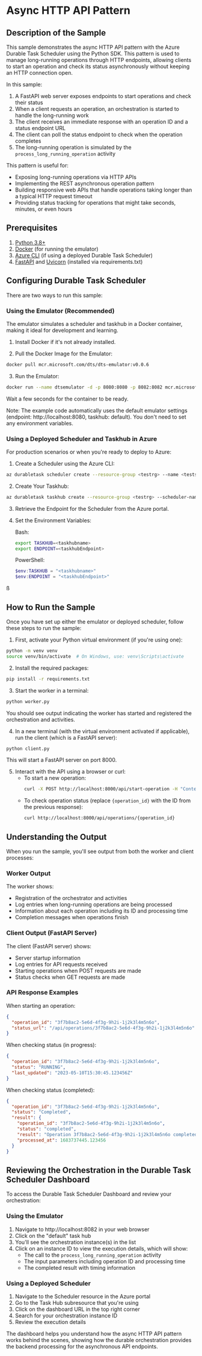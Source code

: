 # Async HTTP API Pattern

## Description of the Sample

This sample demonstrates the async HTTP API pattern with the Azure Durable Task Scheduler using the Python SDK. This pattern is used to manage long-running operations through HTTP endpoints, allowing clients to start an operation and check its status asynchronously without keeping an HTTP connection open.

In this sample:
1. A FastAPI web server exposes endpoints to start operations and check their status
2. When a client requests an operation, an orchestration is started to handle the long-running work
3. The client receives an immediate response with an operation ID and a status endpoint URL
4. The client can poll the status endpoint to check when the operation completes
5. The long-running operation is simulated by the `process_long_running_operation` activity

This pattern is useful for:
- Exposing long-running operations via HTTP APIs
- Implementing the REST asynchronous operation pattern
- Building responsive web APIs that handle operations taking longer than a typical HTTP request timeout
- Providing status tracking for operations that might take seconds, minutes, or even hours

## Prerequisites

1. [Python 3.8+](https://www.python.org/downloads/)
2. [Docker](https://www.docker.com/products/docker-desktop/) (for running the emulator)
3. [Azure CLI](https://docs.microsoft.com/cli/azure/install-azure-cli) (if using a deployed Durable Task Scheduler)
4. [FastAPI](https://fastapi.tiangolo.com/) and [Uvicorn](https://www.uvicorn.org/) (installed via requirements.txt)

## Configuring Durable Task Scheduler

There are two ways to run this sample:

### Using the Emulator (Recommended)

The emulator simulates a scheduler and taskhub in a Docker container, making it ideal for development and learning.

1. Install Docker if it's not already installed.

2. Pull the Docker Image for the Emulator:
```bash
docker pull mcr.microsoft.com/dts/dts-emulator:v0.0.6
```

3. Run the Emulator:
```bash
docker run --name dtsemulator -d -p 8080:8080 -p 8082:8082 mcr.microsoft.com/dts/dts-emulator:v0.0.6
```
Wait a few seconds for the container to be ready.

Note: The example code automatically uses the default emulator settings (endpoint: http://localhost:8080, taskhub: default). You don't need to set any environment variables.

### Using a Deployed Scheduler and Taskhub in Azure

For production scenarios or when you're ready to deploy to Azure:

1. Create a Scheduler using the Azure CLI:
```bash
az durabletask scheduler create --resource-group <testrg> --name <testscheduler> --location <eastus> --ip-allowlist "[0.0.0.0/0]" --sku-capacity 1 --sku-name "Dedicated" --tags "{'myattribute':'myvalue'}"
```

2. Create Your Taskhub:
```bash
az durabletask taskhub create --resource-group <testrg> --scheduler-name <testscheduler> --name <testtaskhub>
```

3. Retrieve the Endpoint for the Scheduler from the Azure portal.

4. Set the Environment Variables:

   Bash:
   ```bash
   export TASKHUB=<taskhubname>
   export ENDPOINT=<taskhubEndpoint>
   ```

   PowerShell:
   ```powershell
   $env:TASKHUB = "<taskhubname>"
   $env:ENDPOINT = "<taskhubEndpoint>"
   ```
ß
## How to Run the Sample

Once you have set up either the emulator or deployed scheduler, follow these steps to run the sample:

1. First, activate your Python virtual environment (if you're using one):
```bash
python -m venv venv
source venv/bin/activate  # On Windows, use: venv\Scripts\activate
```

2. Install the required packages:
```bash
pip install -r requirements.txt
```

3. Start the worker in a terminal:
```bash
python worker.py
```
You should see output indicating the worker has started and registered the orchestration and activities.

4. In a new terminal (with the virtual environment activated if applicable), run the client (which is a FastAPI server):
```bash
python client.py
```
This will start a FastAPI server on port 8000.

5. Interact with the API using a browser or curl:
   - To start a new operation:
     ```bash
     curl -X POST http://localhost:8000/api/start-operation -H "Content-Type: application/json" -d '{"processing_time": 10}'
     ```
   - To check operation status (replace `{operation_id}` with the ID from the previous response):
     ```bash
     curl http://localhost:8000/api/operations/{operation_id}
     ```

## Understanding the Output

When you run the sample, you'll see output from both the worker and client processes:

### Worker Output
The worker shows:
- Registration of the orchestrator and activities
- Log entries when long-running operations are being processed
- Information about each operation including its ID and processing time
- Completion messages when operations finish

### Client Output (FastAPI Server)
The client (FastAPI server) shows:
- Server startup information
- Log entries for API requests received
- Starting operations when POST requests are made
- Status checks when GET requests are made

### API Response Examples

When starting an operation:
```json
{
  "operation_id": "3f7b8ac2-5e6d-4f3g-9h2i-1j2k3l4m5n6o",
  "status_url": "/api/operations/3f7b8ac2-5e6d-4f3g-9h2i-1j2k3l4m5n6o"
}
```

When checking status (in progress):
```json
{
  "operation_id": "3f7b8ac2-5e6d-4f3g-9h2i-1j2k3l4m5n6o",
  "status": "RUNNING",
  "last_updated": "2023-05-10T15:30:45.123456Z"
}
```

When checking status (completed):
```json
{
  "operation_id": "3f7b8ac2-5e6d-4f3g-9h2i-1j2k3l4m5n6o",
  "status": "Completed",
  "result": {
    "operation_id": "3f7b8ac2-5e6d-4f3g-9h2i-1j2k3l4m5n6o",
    "status": "completed",
    "result": "Operation 3f7b8ac2-5e6d-4f3g-9h2i-1j2k3l4m5n6o completed successfully",
    "processed_at": 1683737445.123456
  }
}
```

## Reviewing the Orchestration in the Durable Task Scheduler Dashboard

To access the Durable Task Scheduler Dashboard and review your orchestration:

### Using the Emulator
1. Navigate to http://localhost:8082 in your web browser
2. Click on the "default" task hub
3. You'll see the orchestration instance(s) in the list
4. Click on an instance ID to view the execution details, which will show:
   - The call to the `process_long_running_operation` activity
   - The input parameters including operation ID and processing time
   - The completed result with timing information

### Using a Deployed Scheduler
1. Navigate to the Scheduler resource in the Azure portal
2. Go to the Task Hub subresource that you're using
3. Click on the dashboard URL in the top right corner
4. Search for your orchestration instance ID
5. Review the execution details

The dashboard helps you understand how the async HTTP API pattern works behind the scenes, showing how the durable orchestration provides the backend processing for the asynchronous API endpoints.
